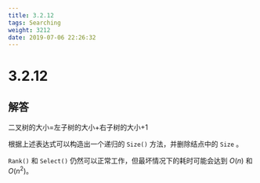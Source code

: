 ```yaml
---
title: 3.2.12
tags: Searching
weight: 3212
date: 2019-07-06 22:26:32
---
```


# 3.2.12


## 解答

二叉树的大小=左子树的大小+右子树的大小+1

根据上述表达式可以构造出一个递归的 `Size()`  方法，并删除结点中的 `Size` 。

`Rank()` 和 `Select()` 仍然可以正常工作，但最坏情况下的耗时可能会达到 $O(n)$ 和 $O(n^2 )$。
